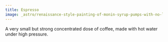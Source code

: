 ```yaml
---
title: Espresso
image: _astro/renaissance-style-painting-of-monin-syrup-pumps-with-no-label-close-up-in-the-back-of-the-coffee-s-825306379.png
---
```


A very small but strong concentrated dose of coffee, made with hot water under high pressure.
